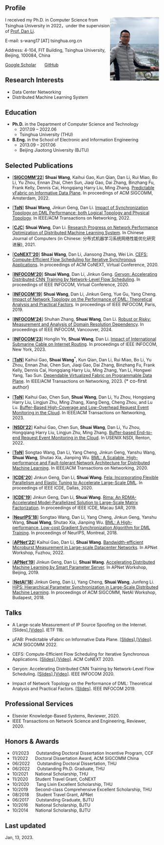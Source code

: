 ## Profile
<img align="right" img width="160" src="shuai.jpg"/>

I received my Ph.D. in Computer Science from Tsinghua University in 2022，under the supervision of [Prof. Dan Li](https://nasp.cs.tsinghua.edu.cn/lidan.html).

E-mail: s-wang17 [AT] tsinghua.org.cn

Address: 4-104, FIT Building, Tsinghua University, Beijing, 100084, China

[Google Scholar](https://scholar.google.com/citations?hl=en&user=Yo0BTHMAAAAJ)&nbsp;&nbsp;&nbsp;&nbsp;&nbsp;&nbsp;
[GitHub](https://github.com/wangshuaizs)


## Research Interests
- Data Center Networking
- Distributed Machine Learning System


## Education

- **Ph.D.** in the Department of Computer Science and Technology
    - 2017.09 – 2022.06
    - Tsinghua University (THU)
- **B.Eng.** in the School of Electronic and Information Engineering
    - 2013.09 – 2017.06
    - Beijing Jiaotong University (BJTU)


## Selected Publications

- [[**SIGCOMM'22**](https://conferences.sigcomm.org/sigcomm/2022/)] **Shuai Wang**, Kaihui Gao, Kun Qian, Dan Li, Rui Miao, Bo Li, Yu Zhou, Ennan Zhai, Chen Sun, Jiaqi Gao, Dai Zhang, Binzhang Fu, Frank Kelly, Dennis Cai, Hongqiang Harry Liu, Ming Zhang. [Predictable vFabric on Informative Data Plane](https://dl.acm.org/doi/abs/10.1145/3544216.3544241). In proceedings of ACM SIGCOMM, Amsterdam, 2022.

- [[**ToN**](https://ieeexplore.ieee.org/xpl/RecentIssue.jsp?punumber=90)] **Shuai Wang**, Jinkun Geng, Dan Li. [Impact of Synchronization Topology on DML Performance: both Logical Topology and Physical Topology](https://ieeexplore.ieee.org/document/9565148). In IEEE/ACM Transactions on Networking, 2022.

- [[**CJC**](https://cjc.ict.ac.cn/)] **Shuai Wang**, Dan Li. [Research Progress on Network Performance Optimization of Distributed Machine Learning System](https://cjc.ict.ac.cn/online/bfpub/wsx-2022221103608.pdf). In Chinese Journal of Computers (in Chinese: 分布式机器学习系统网络性能优化研究进展), 2021.

- [[**CoNEXT'20**](https://conferences.sigcomm.org/co-next/2020/#!/home)] **Shuai Wang**, Dan Li, Jiansong Zhang, Wei Lin. [CEFS: Compute-Efficient Flow Scheduling for Iterative Synchronous Applications](https://dl.acm.org/doi/10.1145/3386367.3431307). In proceedings of ACM CoNEXT, Virtual Conference, 2020.

- [[**INFOCOM'20**](https://infocom2020.ieee-infocom.org/)] **Shuai Wang**, Dan Li, Jinkun Geng. [Geryon: Accelerating Distributed CNN Training by Network-Level Flow Scheduling](https://ieeexplore.ieee.org/document/9155282). In proceedings of IEEE INFOCOM, Virtual Conference, 2020.

- [[**INFOCOM'19**](https://infocom2019.ieee-infocom.org/)] **Shuai Wang**, Dan Li, Jinkun Geng, Yue Gu, Yang Cheng. [Impact of Network Topology on the Performance of DML: Theoretical Analysis and Practical Factors](https://ieeexplore.ieee.org/document/8737595). In proceedings of IEEE INFOCOM, Paris, 2019.

- [[**INFOCOM'24**](https://infocom2024.ieee-infocom.org/)] Shuhan Zhang, **Shuai Wang**, Dan Li. [Robust or Risky: Measurement and Analysis of Domain Resolution Dependency](https://wangshuaizs.github.io/). In proceedings of IEEE INFOCOM, Vancouver, 2024.

- [[**INFOCOM'23**](https://infocom2023.ieee-infocom.org/)] Honglin Ye, **Shuai Wang**, Dan Li. [Impact of International Submarine Cable on Internet Routing](https://ieeexplore.ieee.org/document/10229024). In proceedings of IEEE INFOCOM, New York, 2023.

- [[**ToN**](https://ieeexplore.ieee.org/xpl/RecentIssue.jsp?punumber=90)] Kaihui Gao, **Shuai Wang**<sup>\*</sup>, Kun Qian, Dan Li, Rui Miao, Bo Li, Yu Zhou, Ennan Zhai, Chen Sun, Jiaqi Gao, Dai Zhang, Binzhang Fu, Frank Kelly, Dennis Cai, Hongqiang Harry Liu, Ming Zhang, Yan Li, Hongwei Yang, Tao Sun. [Dependable Virtualized Fabric on Programmable Data Plane](https://ieeexplore.ieee.org/document/10017157). In IEEE/ACM Transactions on Networking, 2023. <font size=3>(* co-first author)</font>

- [[**ToN**](https://ieeexplore.ieee.org/xpl/RecentIssue.jsp?punumber=90)] Kaihui Gao, Chen Sun, **Shuai Wang**, Dan Li, Yu Zhou, Hongqiang Harry Liu, Lingjun Zhu, Ming Zhang, Xiang Deng, Cheng Zhou, and Lu Lu. [Buffer-Based High-Coverage and Low-Overhead Request Event Monitoring in the Cloud](https://ieeexplore.ieee.org/document/10016287). In IEEE/ACM Transactions on Networking, 2023.

- [[**NSDI'22**](https://www.usenix.org/conference/nsdi22)] Kaihui Gao, Chen Sun, **Shuai Wang**, Dan Li, Yu Zhou, Hongqiang Harry Liu, Lingjun Zhu, Ming Zhang. [Buffer-based End-to-end Request Event Monitoring in the Cloud](https://www.usenix.org/system/files/nsdi22-paper-gao_kaihui.pdf). In USENIX NSDI, Renton, 2022.

- [[**ToN**](https://ieeexplore.ieee.org/xpl/RecentIssue.jsp?punumber=90)] Songtao Wang, Dan Li, Yang Cheng, Jinkun Geng, Yanshu Wang, **Shuai Wang**, Shutao Xia, Jianping Wu. [BML: A Scalable, High-performance and Fault-tolerant Network Architecture for Distributed Machine Learning](https://ieeexplore.ieee.org/document/9121766). In IEEE/ACM Transactions on Networking, 2020.

- [[**ICDE'20**](https://www.utdallas.edu/icde/)] Jinkun Geng, Dan Li, **Shuai Wang**. [Fela: Incorporating Flexible Parallelism and Elastic Tuning to Accelerate Large-Scale DML](https://ieeexplore.ieee.org/document/9101492). In proceedings of IEEE ICDE, Dallas, 2020.

- [[**ICDE'19**](http://conferences.cis.umac.mo/icde2019/)] Jinkun Geng, Dan Li, **Shuai Wang**. [Rima: An RDMA-Accelerated Model-Parallelized Solution to Large-Scale Matrix Factorization](https://ieeexplore.ieee.org/abstract/document/8731445). In proceedings of IEEE ICDE, Macau SAR, 2019.

- [[**NeurIPS'18**](https://nips.cc/Conferences/2018)] Songtao Wang, Dan Li, Yang Cheng, Jinkun Geng, Yanshu Wang, **Shuai Wang**, Shutao Xia, Jianping Wu. [BML: A High-performance, Low-cost Gradient Synchronization Algorithm for DML Training](https://proceedings.neurips.cc/paper/2018/file/f410588e48dc83f2822a880a68f78923-Paper.pdf). In proceedings of NeurIPS, Montreal, 2018.

- [[**APNet'22**](https://conferences.sigcomm.org/events/apnet2022/index.html)] Kaihui Gao, Dan Li, **Shuai Wang**. [Bandwidth-efficient Microburst Measurement in Large-scale Datacenter Networks](https://wangshuaizs.github.io/). In APNet Workshop, Fuzhou, 2022.

- [[**APNet'19**](https://conferences.sigcomm.org/events/apnet2019/index.html)] Jinkun Geng, Dan Li, **Shuai Wang**. [Accelerating Distributed Machine Learning by Smart Parameter Server](https://dl.acm.org/doi/10.1145/3343180.3343192). In APNet Workshop, Beijing, 2019.

- [[**NetAI'18**](https://conferences.sigcomm.org/sigcomm/2018/workshop-netaim.html)] Jinkun Geng, Dan Li, Yang Cheng, **Shuai Wang**, Junfeng Li. [HiPS: Hierarchical Parameter Synchronization in Large-Scale Distributed Machine Learning](https://dl.acm.org/doi/10.1145/3229543.3229544). In proceedings of ACM SIGCOMM, NetAI Workshop, Budapest, 2018.


## Talks

- A Large-scale Measurement of IP Source Spoofing on the Internet. [Slides],[[Video]](https://youtu.be/_1WfCDWVPTI?t=3552). IETF 118.

- µFAB: Predictable vFabric on Informative Data Plane. [[Slides]](https://drive.google.com/file/d/1O4lDJy9nRH6XFDJOG54t92JLz1A22Ggz/view?usp=sharing),[[Video]](https://drive.google.com/file/d/1IBgsop5Bhu075V6Hd2tOMe4X80hT0OJv/view?usp=sharing). ACM SIGCOMM 2022.

- CEFS: Compute-Efficient Flow Scheduling for Iterative Synchronous Applications. [[Slides]](https://drive.google.com/file/d/1x-Syz6RKEP1Qbehp3EtpXtPAvq6SEE38/view?usp=sharing),[[Video]](https://drive.google.com/file/d/1XNwFAbMrjIob0Vy_1PeXiquuZ0w43Dl_/view?usp=sharing). ACM CoNEXT 2020.

- Geryon: Accelerating Distributed CNN Training by Network-Level Flow Scheduling. [[Slides]](https://drive.google.com/file/d/1DxSx68JujwkFfmzwGKxewCxr7nAbp6o2/view?usp=sharing),[[Video]](https://drive.google.com/file/d/1uc30lHXG0TCZyyVaQiGg3Enc_9tIliqo/view?usp=sharing). IEEE INFOCOM 2020.

- Impact of Network Topology on the Performance of DML: Theoretical Analysis and Practical Factors. [[Slides]](https://drive.google.com/file/d/1npMJdhbM_oYSQDDrEOHQaAJfv9YbIgl2/view?usp=sharing). IEEE INFOCOM 2019.


## Professional Services

- Elsevier Knowledge-Based Systems, Reviewer, 2020.
- IEEE Transactions on Network Science and Engineering, Reviewer, 2020.


## Honors & Awards

- 01/2023&nbsp;&nbsp;&nbsp;&nbsp;&nbsp; Outstanding Doctoral Dissertation Incentive Program, CCF
- 11/2022&nbsp;&nbsp;&nbsp;&nbsp;&nbsp; Doctoral Dissertation Award, ACM SIGCOMM China
- 06/2022&nbsp;&nbsp;&nbsp;&nbsp;&nbsp; Outstanding Doctoral Dissertation, THU
- 06/2022&nbsp;&nbsp;&nbsp;&nbsp;&nbsp; Outstanding Ph.D. Graduate, THU
- 10/2021&nbsp;&nbsp;&nbsp;&nbsp;&nbsp; National Scholarship, THU
- 11/2020&nbsp;&nbsp;&nbsp;&nbsp;&nbsp; Student Travel Grant, CoNEXT
- 10/2020&nbsp;&nbsp;&nbsp;&nbsp;&nbsp; Tang Lixin Excellent Scholarship, THU
- 10/2019&nbsp;&nbsp;&nbsp;&nbsp;&nbsp; Second-class Comprehensive Excellent Scholarship, THU
- 08/2018&nbsp;&nbsp;&nbsp;&nbsp;&nbsp; Student Travel Grant, APNet
- 06/2017&nbsp;&nbsp;&nbsp;&nbsp;&nbsp; Outstanding Graduate, BJTU
- 10/2016&nbsp;&nbsp;&nbsp;&nbsp;&nbsp; National Scholarship, BJTU
- 10/2014&nbsp;&nbsp;&nbsp;&nbsp;&nbsp; National Scholarship, BJTU


## Last updated
Jan, 13, 2023.


<script type='text/javascript' id='clustrmaps' src='//cdn.clustrmaps.com/map_v2.js?cl=ffffff&w=300&t=tt&d=200oA3lQralEswP0erwgH0BFEqTwC3nWky-HuBb_lkc&co=2d78ad&cmo=3acc3a&cmn=ff5353&ct=ffffff'></script>